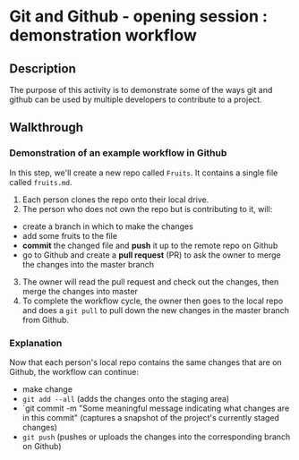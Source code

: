 # Git and Github - opening session : demonstration workflow

## Description

The purpose of this activity is to demonstrate some of the ways git and github can be used by multiple developers to contribute to a project.

## Walkthrough

### Demonstration of an example workflow in Github

In this step, we'll create a new repo called `Fruits`. It contains a single file called `fruits.md`.

1. Each person clones the repo onto their local drive.
2. The person who does not own the repo but is contributing to it, will:

- create a branch in which to make the changes
- add some fruits to the file
- **commit** the changed file and **push** it up to the remote repo on Github
- go to Github and create a **pull request** (PR) to ask the owner to merge the changes into the master branch

3. The owner will read the pull request and check out the changes, then merge the changes into master
4. To complete the workflow cycle, the owner then goes to the local repo and does a `git pull` to pull down the new changes in the master branch from Github.

### Explanation

Now that each person's local repo contains the same changes that are on Github, the workflow can continue:

- make change
- `git add --all` (adds the changes onto the staging area)
- `git commit -m "Some meaningful message indicating what changes are in this commit" (captures a snapshot of the project's currently staged changes)
- `git push` (pushes or uploads the changes into the corresponding branch on Github)
